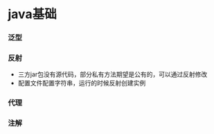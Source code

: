# java基础
### 泛型

### 反射
* 三方jar包没有源代码，部分私有方法期望是公有的，可以通过反射修改
* 配置文件配置字符串，运行的时候反射创建实例

### 代理

### 注解

